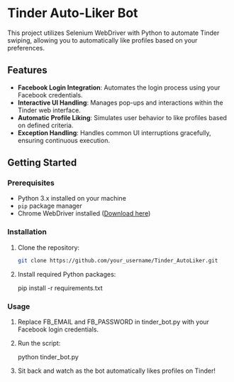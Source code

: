 # Tinder Auto-Liker Bot

This project utilizes Selenium WebDriver with Python to automate Tinder swiping, allowing you to automatically like profiles based on your preferences.

## Features

- **Facebook Login Integration**: Automates the login process using your Facebook credentials.
- **Interactive UI Handling**: Manages pop-ups and interactions within the Tinder web interface.
- **Automatic Profile Liking**: Simulates user behavior to like profiles based on defined criteria.
- **Exception Handling**: Handles common UI interruptions gracefully, ensuring continuous execution.

## Getting Started

### Prerequisites

- Python 3.x installed on your machine
- `pip` package manager
- Chrome WebDriver installed ([Download here](https://sites.google.com/a/chromium.org/chromedriver/downloads))

### Installation

1. Clone the repository:
   ```bash
   git clone https://github.com/your_username/Tinder_AutoLiker.git

2. Install required Python packages:
   
   pip install -r requirements.txt

### Usage
1. Replace FB_EMAIL and FB_PASSWORD in tinder_bot.py with your Facebook login credentials.
   
2. Run the script:

   python tinder_bot.py
   
4. Sit back and watch as the bot automatically likes profiles on Tinder!


